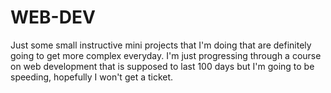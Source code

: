 # WEB-DEV
Just some small instructive mini projects that I'm doing that are definitely going to get more complex everyday.
I'm just progressing through a course on web development that is supposed to last 100 days but I'm going to be speeding, hopefully I won't get a ticket.

